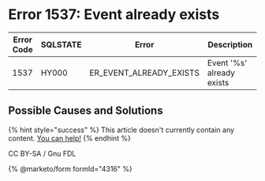 # Error 1537: Event already exists

| Error Code | SQLSTATE | Error                      | Description               |
| ---------- | -------- | -------------------------- | ------------------------- |
| 1537       | HY000    | ER\_EVENT\_ALREADY\_EXISTS | Event '%s' already exists |

## Possible Causes and Solutions

{% hint style="success" %}
This article doesn't currently contain any content. [You can help!](../../../../../about/about-mariadb-documentation/contributing-documentation.md)
{% endhint %}

CC BY-SA / Gnu FDL

{% @marketo/form formId="4316" %}
